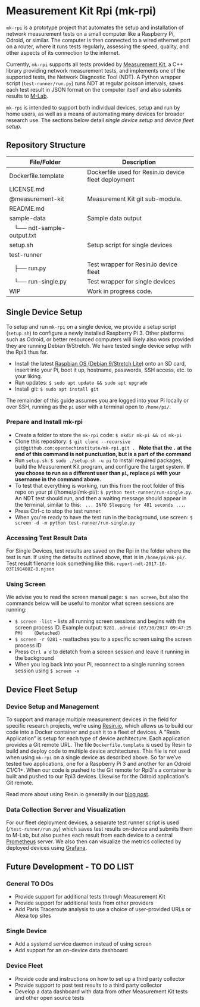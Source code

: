 # Measurement Kit Rpi (mk-rpi)

`mk-rpi` is a prototype project that automates the setup and installation of network measurement tests on a small computer like a Raspberry Pi, Odroid, or similar. The computer is then connected to a wired ethernet port on a router, where it runs tests regularly, assessing the speed, quality, and other aspects of its connection to the internet.

Currently, `mk-rpi` supports all tests provided by [Measurement Kit](https://github.com/measurement-kit/measurement-kit), a C++ library providing network measurement tests, and implements one of the supported tests, the Network Diagnostic Tool (NDT). A Python wrapper script (`test-runner/run.py`) runs NDT at regular poisson intervals, saves each test result in JSON format on the computer itself and also submits results to [M-Lab](https://measurementlab.net).

`mk-rpi` is intended to support both individual devices, setup and run by home users, as well as a means of automating many devices for broader research use. The sections below detail _single device setup_ and _device fleet setup_.

## Repository Structure

| File/Folder                  | Description |
|------------------------------|-------------|
| Dockerfile.template          | Dockerfile used for Resin.io device fleet deployment |
| LICENSE.md                   |  |
| @measurement-kit             | Measurement Kit git sub-module. |
| README.md                    |  |
| sample-data                  | Sample data output | 
|   └── ndt-sample-output.txt  |  |
| setup.sh                     | Setup script for single devices |
| test-runner                  |  |
|   ├── run.py                 | Test wrapper for Resin.io device fleet |
|   └── run-single.py          | Test wrapper for single devices |
| WIP                          | Work in progress code. |

## Single Device Setup

To setup and run `mk-rpi` on a single device, we provide a setup script (`setup.sh`) to configure a newly installed Raspberry Pi 3. Other platforms such as Odroid, or better resourced computers will likely also work provided they are running Debian 9/Stretch. We have tested single device setup with the Rpi3 thus far.

* Install the latest [Raspbian OS (Debian 9/Stretch Lite)](https://www.raspberrypi.org/downloads/raspbian/) onto an SD card, insert into your Pi, boot it up, hostname, passwords, SSH access, etc. to your liking.
* Run updates: `$ sudo apt update && sudo apt upgrade`
* Install git: `$ sudo apt install git`

The remainder of this guide assumes you are logged into your Pi locally or over SSH, running as the `pi` user with a terminal open to `/home/pi/`.

### Prepare and Install mk-rpi

* Create a folder to store the `mk-rpi` code: `$ mkdir mk-pi && cd mk-pi`
* Clone this repository: 
`$ git clone --recursive git@github.com:opentechinstitute/mk-rpi.git . `
**Note that the ` . ` at the end of this command is not punctuation, but is a part of the command** 
* Run `setup.sh`: `$ sudo ./setup.sh -u pi` to install required packages, build the Measurement Kit program, and configure the target system. **If you choose to run as a different user than `pi`, replace `pi` with your username in the command above.**
* To test that everything is working, run this from the root folder of this repo on your pi (/home/pi/mk-pi/): `$ python test-runner/run-single.py`. An NDT test should run, and then a waiting message should appear in the terminal, similar to this: ` ... INFO Sleeping for 481 seconds ...`. 
* Press Ctrl-c to stop the test runner.
* When you're ready to have the test run in the background, use screen:
`$ screen -d -m python test-runner/run-single.py`

### Accessing Test Result Data

For Single Devices, test results are saved on the Rpi in the folder where the test is run. If using the defaults outlined above, that is in `/home/pi/mk-pi/`. Test result filename look something like this: `report-ndt-2017-10-03T191408Z-0.njson`

### Using Screen

We advise you to read the screen manual page: `$ man screen`, but also the commands below will be useful to monitor what screen sessions are running:

* `$ screen -list` - lists all running screen sessions and begins with the screen process ID. Example output: `9281..odroid	(07/30/2017 09:47:25 PM)	(Detached)`
* `$ screen -r 9281` - reattaches you to a specific screen using the screen process ID
* Press `Ctrl a d` to detatch from a screen session and leave it running in the background
* When you log back into your Pi, reconnect to a single running screen session using `$ screen -x`

## Device Fleet Setup

### Device Setup and Management

To support and manage multiple measurement devices in the field for specific research projects, we’re using [Resin.io](https://resin.io), which allows us to build our code into a Docker container and push it to a fleet of devices. A "Resin Application” is setup for each type of device architecture. Each application provides a Git remote URL. The file `Dockerfile.template` is used by Resin to build and deploy code to multiple device architectures. This file is not used when using `mk-rpi` on a single device as described above. So far we’ve tested two applications, one for a Raspberry Pi 3 and another for an Odroid C1/C1+. When our code is pushed to the Git remote for Rpi3's a container is built and pushed to our Rpi3 devices. Likewise for the Odroid application's Git remote. 

Read more about using Resin.io generally in our [blog post](https://opentechinstitute.github.io/2017/10/deploying-and-managing-a-fleet-of-measurement-kit-devices/).

### Data Collection Server and Visualization

For our fleet deployment devices, a separate test runner script is used (`/test-runner/run.py`) which saves test results on-device and submits them to M-Lab, but also pushes each result from each device to a central [Prometheus](https://prometheus.io/) server. We also then can visualize the metrics collected by deployed devices using [Grafana](https://grafana.com/).

## Future Development - TO DO LIST

### General TO DOs

* Provide support for additional tests through Measurement Kit
* Provide support for additional tests from other providers
* Add Paris Traceroute analysis to use a choice of user-provided URLs or Alexa top sites

### Single Device

* Add a systemd service daemon instead of using screen
* Add support for an on-device data dashboard

### Device Fleet

* Provide code and instructions on how to set up a third party collector
* Provide support to post test results to a third party collector
* Develop a data dashboard with data from other Measurement Kit tests and other open source tests